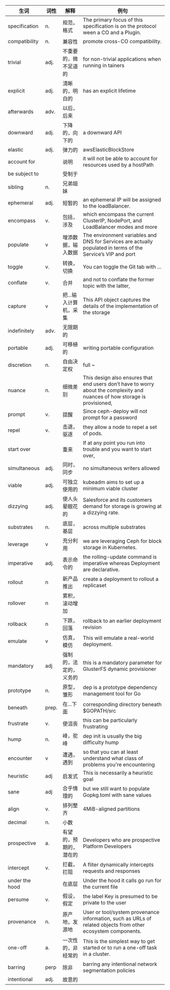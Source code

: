 
|生词  |词性   | 解释    | 例句     |
|---|---|-----|-----|
|specification | n. | 规范，格式| The primary focus of this specification is on the protocol ween a CO and a Plugin. |
|compatibility| n.  | 兼容性  | promote cross-CO compatibility.  |
|trivial    | adj.  | 不重要的，微不足道的  | for non-trivial applications when running in tainers  |
|explicit    | adj.  | 清晰的，明白的  | has an explicit lifetime  |
|afterwards   | adv.  | 以后，后来  |   |
|downward   | adj.  | 下降的，向下的  | a downward API |
|elastic   |adj.   | 弹力的  |  awsElasticBlockStore |
|account for    |   |  说明 | it will not be able to account for resources used by a hostPath  |
| be subject to    |   | 受制于  |   |
|sibling   | n.  |  兄弟姐妹 |   |
| ephemeral   | adj.  | 短暂的  |  an ephemeral IP will be assigned to the loadBalancer.  |
| encompass   | v.  | 包括，涉及  | which encompass the current ClusterIP, NodePort, and LoadBalancer modes and more  |
|populate   | v  | 增添数据，输入数据  | The environment variables and DNS for Services are actually populated in terms of the Service’s VIP and port  |
|toggle   | v.  | 转换，切换  | You can toggle the Git tab with ...  |
|conflate   |v.   |合并   | and not to conflate the former topic with the latter,   |
|capture   | v  | 把...输入计算机，采集  |  This API object captures the details of the implementation of the storage |
|indefinitely    | adv.  | 无限期的  |   |
|portable   | adj.   | 可移植的  | writing portable configuration  |
|discretion    | n.  |  自由决定权 | full ~  |
|nuance   | n. | 细微差别  |  This design also ensures that end users don’t have to worry about the complexity and nuances of how storage is provisioned, |
|prompt    |  v. | 提醒  |  Since ceph-deploy will not prompt for a password |
|repel   | v.  | 击退，驱逐 | they allow a node to repel a set of pods.  |
|start over   |   | 重来  |If at any point you run into trouble and you want to start over,   |
|simultaneous    | adj. | 同时，同步  | no simultaneous writers allowed  |
|viable|adj.|可独立使用的|kubeadm aims to set up a minimum viable cluster |
|dizzying|adj.|使人头晕眼花的|Salesforce and its customers demand for storage is growing at a dizzying rate.|
|substrates|n.|底层，基层|across multiple substrates|
|leverage|v|充分利用|we are leveraging Ceph for block storage in Kubernetes.|
|imperative|adj.|表示命令的|the rolling-update command is imperative whereas Deployment are declarative.|
|rollout|n|新产品推出|create a deployment to rollout a replicaset|
|rollover|n|累积，滚动增加||
|rollback|n|下跌，回落|rollback to an earlier deployment revision|
|emulate|v|仿真，模仿|This will emulate a real-world deployment.|
|mandatory|adj|强制的，法定的，义务的| this is a mandatory parameter for GlusterFS dynamic provisioner|
|prototype|n.|原型，雏形|dep is a prototype dependency management tool for Go|
|beneath|prep.|在...下面|corresponding directory beneath $GOPATH/src|
|frustrate|v.|使沮丧|this can be particularly frustrating|
|hump|n.|峰，驼峰|dep init is usually the big difficulty hump|
|encounter|v|遭遇，遇到|so that you can at least understand what class of problems you're encountering|
|heuristic|adj|启发式|This is necessarily a heuristic goal|
|sane|adj|合乎情理的|but we still want to populate Gopkg.toml with sane values|
|align|v.|排列整齐|4MiB-aligned partitions|
|decimal|n.|小数||
|prospective |a.|有望的，预期的，潜在的| Developers who are prospective Platform Developers 
|intercept|v.|拦截，拦阻|A fliter dynamically intercepts requests and responses|
|under the hood||在底层|Under the hood it calls go run for the current file|
|persume|v.|假设，假定|the label Key is presumed to be private to the user|
|provenance|n.|原产地，发源地|User or tool/system provenance information, such as URLs of related objects from other ecosystem components.|
|one-off|a.|一次性的，非经常的|This is the simplest way to get started or to run a one-off task in a cluster.|
|barring|perp|除非|barring any intentional network segmentation policies|
|intentional|adj.|故意的||